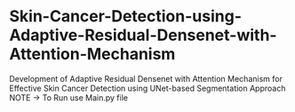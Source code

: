 # Skin-Cancer-Detection-using-Adaptive-Residual-Densenet-with-Attention-Mechanism
Development of Adaptive Residual Densenet with Attention Mechanism for  Effective Skin Cancer Detection using UNet-based Segmentation Approach
NOTE -> To Run use Main.py file
